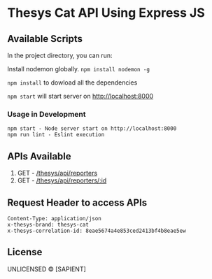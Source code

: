 # Thesys Cat API Using Express JS

## Available Scripts
In the project directory, you can run:

Install nodemon globally. `npm install nodemon -g`

`npm install` to dowload all the dependencies

`npm start` will start server on [http://localhost:8000](http://localhost:8000)


### Usage in Development

    npm start - Node server start on http://localhost:8000
    npm run lint - Eslint execution


## APIs Available
   1. GET - [/thesys/api/reporters](http://localhost:3000/thesys/api/reporters)
   2. GET - [/thesys/api/reporters/:id](http://localhost:3000/thesys/api/reporters/3bf4b8eae5674a4e853ced241e832016)


## Request Header to access APIs

    Content-Type: application/json
    x-thesys-brand: thesys-cat
    x-thesys-correlation-id: 8eae5674a4e853ced2413bf4b8eae5ew

## License

UNLICENSED © [SAPIENT]
